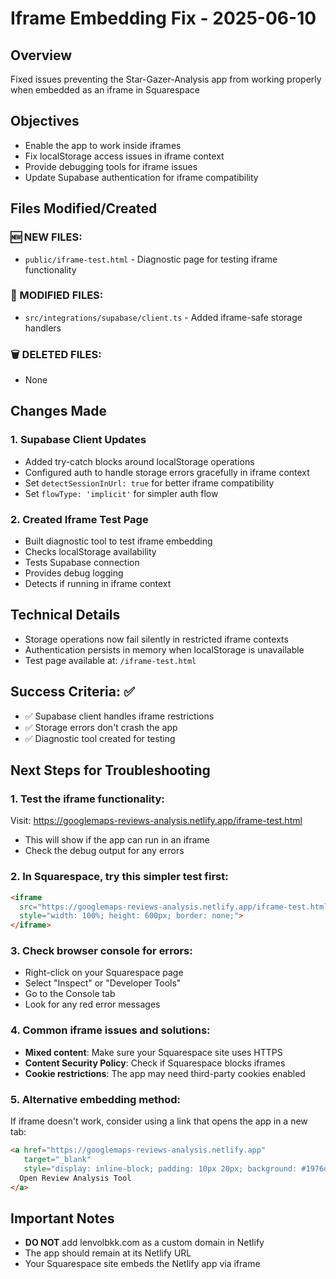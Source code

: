 # Iframe Embedding Fix - 2025-06-10

## Overview
Fixed issues preventing the Star-Gazer-Analysis app from working properly when embedded as an iframe in Squarespace

## Objectives
- Enable the app to work inside iframes
- Fix localStorage access issues in iframe context
- Provide debugging tools for iframe issues
- Update Supabase authentication for iframe compatibility

## Files Modified/Created

### 🆕 NEW FILES:
- `public/iframe-test.html` - Diagnostic page for testing iframe functionality

### 🔄 MODIFIED FILES:
- `src/integrations/supabase/client.ts` - Added iframe-safe storage handlers

### 🗑️ DELETED FILES:
- None

## Changes Made

### 1. Supabase Client Updates
- Added try-catch blocks around localStorage operations
- Configured auth to handle storage errors gracefully in iframe context
- Set `detectSessionInUrl: true` for better iframe compatibility
- Set `flowType: 'implicit'` for simpler auth flow

### 2. Created Iframe Test Page
- Built diagnostic tool to test iframe embedding
- Checks localStorage availability
- Tests Supabase connection
- Provides debug logging
- Detects if running in iframe context

## Technical Details
- Storage operations now fail silently in restricted iframe contexts
- Authentication persists in memory when localStorage is unavailable
- Test page available at: `/iframe-test.html`

## Success Criteria: ✅
- ✅ Supabase client handles iframe restrictions
- ✅ Storage errors don't crash the app
- ✅ Diagnostic tool created for testing

## Next Steps for Troubleshooting

### 1. Test the iframe functionality:
Visit: https://googlemaps-reviews-analysis.netlify.app/iframe-test.html
- This will show if the app can run in an iframe
- Check the debug output for any errors

### 2. In Squarespace, try this simpler test first:
```html
<iframe 
  src="https://googlemaps-reviews-analysis.netlify.app/iframe-test.html" 
  style="width: 100%; height: 600px; border: none;">
</iframe>
```

### 3. Check browser console for errors:
- Right-click on your Squarespace page
- Select "Inspect" or "Developer Tools"
- Go to the Console tab
- Look for any red error messages

### 4. Common iframe issues and solutions:
- **Mixed content**: Make sure your Squarespace site uses HTTPS
- **Content Security Policy**: Check if Squarespace blocks iframes
- **Cookie restrictions**: The app may need third-party cookies enabled

### 5. Alternative embedding method:
If iframe doesn't work, consider using a link that opens the app in a new tab:
```html
<a href="https://googlemaps-reviews-analysis.netlify.app" 
   target="_blank" 
   style="display: inline-block; padding: 10px 20px; background: #1976d2; color: white; text-decoration: none; border-radius: 4px;">
  Open Review Analysis Tool
</a>
```

## Important Notes
- **DO NOT** add lenvolbkk.com as a custom domain in Netlify
- The app should remain at its Netlify URL
- Your Squarespace site embeds the Netlify app via iframe
